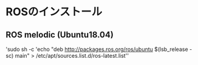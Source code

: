# ROSのインストール
## ROS melodic (Ubuntu18.04)
'sudo sh -c 'echo "deb http://packages.ros.org/ros/ubuntu $(lsb_release -sc) main" > /etc/apt/sources.list.d/ros-latest.list''
